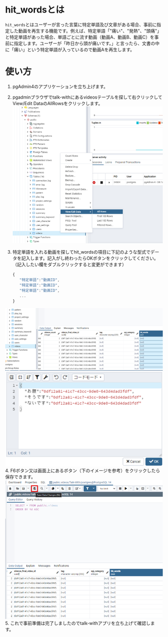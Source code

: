 # hit_wordsとは

`hit_words`とはユーザーが言った言葉に特定単語及び文章がある場合、事前に指定した動画を再生する機能です。例えば、特定単語「"痛い"、"発熱"、"頭痛"」と特定単語があった場合、単語ごとに流す動画（動画A、動画B、動画C）を事前に指定します。ユーザーが「昨日から頭が痛いです。」と言ったら、文書の中に「痛い」という特定単語が入っているので動画Aを再生します。

# 使い方
1. pgAdmin4のアプリケーションを立ち上げます。
2. pgadminブラウザでtalk-withにあるvideosテーブルを探して右クリックしてView/Edit DataのAllRowsをクリックします。
  ![インストール画面2](./images/hit_words/hit_words_videosTable.png)
3. 特定単語を入れる動画を探してhit_wordsの項目に下記のような型式でデータを記入します。記入がし終わったらOKボタンをクリックしてください。（記入したい欄をダブルクリックすると変更ができます）  


   ```javascript 
   { 
      "特定単語":"動画ID",
      "特定単語":"動画ID",
      "特定単語":"動画ID",
      ...
   }
   ```
  ![インストール画面2](./images/hit_words/hit_words_list.png)
  ![インストール画面2](./images/hit_words/hit_words_data.png)
4. F6ボタン又は画面上にあるボタン（下のイメージを参考）をクリックしたら保存できます。
  ![インストール画面2](./images/hit_words/hit_words_save.png)
5. これで事前準備は完了しましたのでtalk-withアプリを立ち上げて確認します。